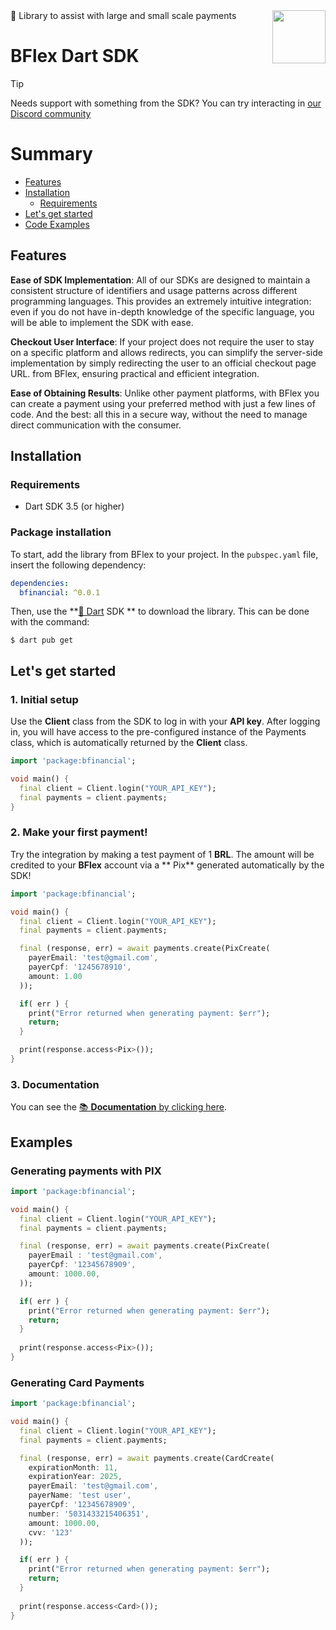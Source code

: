 <img align="right" src="https://imgur.com/EtCvGVc.png" height="85"> 
🎯 Library to assist with large and small scale payments 

# BFlex Dart SDK 

> [!TIP] 
> Needs support with something from the SDK? You can try interacting in [our Discord community](https://discord.gg/cdEnEtwehC)

Summary
==========================================

<!--Table of indexes-->
* [Features](#features)
* [Installation](#installation)
  * [Requirements](#requirements)
* [ Let's get started](#let's-get-started)
* [Code Examples](#examples)

## Features

**Ease of SDK Implementation**: All of our SDKs are designed to maintain a consistent structure of identifiers and usage patterns across different programming languages. This provides an extremely intuitive integration: even if you do not have in-depth knowledge of the specific language, you will be able to implement the SDK with ease.

**Checkout User Interface**: If your project does not require the user to stay on a specific platform and allows redirects, you can simplify the server-side implementation by simply redirecting the user to an official checkout page URL. from BFlex, ensuring practical and efficient integration.

**Ease of Obtaining Results**: Unlike other payment platforms, with BFlex you can create a payment using your preferred method with just a few lines of code. And the best: all this in a secure way, without the need to manage direct communication with the consumer.

## Installation

### Requirements

* Dart SDK 3.5 (or higher)

### Package installation

To start, add the library from BFlex to your project. In the `pubspec.yaml` file, insert the following dependency:

```yaml
dependencies:
  bfinancial: ^0.0.1
```

Then, use the **[🎯 Dart](https://dart.dev/) SDK ** to download the library. This can be done with the command:

```sh-session
$ dart pub get
```

## Let's get started

### 1. Initial setup

Use the **Client** class from the SDK to log in with your **API key**. After logging in, you will have access to the pre-configured instance of the Payments class, which is automatically returned by the **Client** class.

```dart
import 'package:bfinancial';

void main() {
  final client = Client.login("YOUR_API_KEY");
  final payments = client.payments;
}
```

### 2. Make your first payment!

Try the integration by making a test payment of 1 **BRL**. The amount will be credited to your **BFlex** account via a ** Pix** generated automatically by the SDK!

```dart
import 'package:bfinancial';

void main() {
  final client = Client.login("YOUR_API_KEY");
  final payments = client.payments;

  final (response, err) = await payments.create(PixCreate(
    payerEmail: 'test@gmail.com',
    payerCpf: '1245678910',
    amount: 1.00
  ));

  if( err ) {
    print("Error returned when generating payment: $err");
    return;
  }

  print(response.access<Pix>()); 
}
```

### 3. Documentation

You can see the [📚 **Documentation** by clicking here](https://bflex.tech/docs/dart-sdk).

## Examples

### Generating payments with PIX 
```dart
import 'package:bfinancial';

void main() {
  final client = Client.login("YOUR_API_KEY");
  final payments = client.payments;

  final (response, err) = await payments.create(PixCreate(
    payerEmail : 'test@gmail.com',
    payerCpf: '12345678909',
    amount: 1000.00,
  ));

  if( err ) {
    print("Error returned when generating payment: $err");
    return; 
  } 
  
  print(response.access<Pix>());
} 
``` 

### Generating Card Payments 

```dart 
import 'package:bfinancial';

void main() { 
  final client = Client.login("YOUR_API_KEY");
  final payments = client.payments;

  final (response, err) = await payments.create(CardCreate(
    expirationMonth: 11,
    expirationYear: 2025,
    payerEmail: 'test@gmail.com',
    payerName: 'test user',
    payerCpf: '12345678909',
    number: '5031433215406351',
    amount: 1000.00,
    cvv: '123'
  ));

  if( err ) { 
    print("Error returned when generating payment: $err");
    return;
  } 
  
  print(response.access<Card>());
} 
```